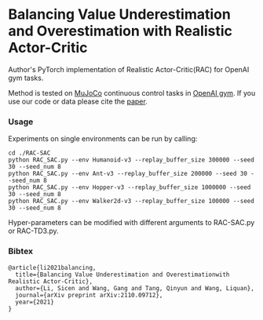 # Balancing Value Underestimation and Overestimation with Realistic Actor-Critic
Author's PyTorch implementation of Realistic Actor-Critic(RAC) for OpenAI gym tasks.

Method is tested on [MuJoCo](http://www.mujoco.org/) continuous control tasks in [OpenAI gym](https://github.com/openai/gym). If you use our code or data please cite the [paper](https://arxiv.org/abs/2110.09712).

### Usage
Experiments on single environments can be run by calling:
```
cd ./RAC-SAC
python RAC_SAC.py --env Humanoid-v3 --replay_buffer_size 300000 --seed 30 --seed_num 8
python RAC_SAC.py --env Ant-v3 --replay_buffer_size 200000 --seed 30 --seed_num 8
python RAC_SAC.py --env Hopper-v3 --replay_buffer_size 1000000 --seed 30 --seed_num 8
python RAC_SAC.py --env Walker2d-v3 --replay_buffer_size 100000 --seed 30 --seed_num 8

```
Hyper-parameters can be modified with different arguments to RAC-SAC.py or RAC-TD3.py. 

### Bibtex

```
@article{li2021balancing,
  title={Balancing Value Underestimation and Overestimationwith Realistic Actor-Critic},
  author={Li, Sicen and Wang, Gang and Tang, Qinyun and Wang, Liquan},
  journal={arXiv preprint arXiv:2110.09712},
  year={2021}
}
```

